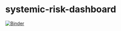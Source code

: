 # systemic-risk-dashboard

[![Binder](https://mybinder.org/badge.svg)](https://mybinder.org/v2/gh/vsub21/systemic-risk-dashboard/master?filepath=systemic-risk-dashboard.ipynb)
